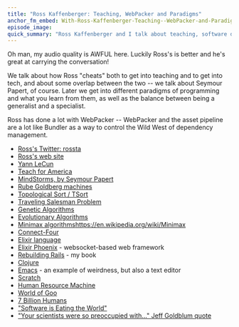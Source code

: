 ```yaml
---
title: "Ross Kaffenberger: Teaching, WebPacker and Paradigms"
anchor_fm_embed: With-Ross-Kaffenberger-Teaching--WebPacker-and-Paradigms-e1korlm
episode_image: 
quick_summary: "Ross Kaffenberger and I talk about teaching, software development and how he got into both. As always, I ask what was useful and not in his education."
---
```


Oh man, my audio quality is AWFUL here. Luckily Ross's is better and he's great at carrying the conversation!

We talk about how Ross "cheats" both to get into teaching and to get into tech, and about some overlap between the two -- we talk about Seymour Papert, of course. Later we get into different paradigms of programming and what you learn from them, as well as the balance between being a generalist and a specialist.

Ross has done a lot with WebPacker -- WebPacker and the asset pipeline are a lot like Bundler as a way to control the Wild West of dependency management.

* [Ross's Twitter: rossta](https://twitter.com/rossta)
* [Ross's web site](https://rossta.net)
* [Yann LeCun](https://en.wikipedia.org/wiki/Yann_LeCun)
* [Teach for America](https://www.teachforamerica.org/)
* [MindStorms, by Seymour Papert](https://en.wikipedia.org/wiki/Mindstorms_(book))
* [Rube Goldberg machines](https://en.wikipedia.org/wiki/Rube_Goldberg_machine)
* [Topological Sort / TSort](https://en.wikipedia.org/wiki/Topological_sorting)
* [Traveling Salesman Problem](https://en.wikipedia.org/wiki/Travelling_salesman_problem)
* [Genetic Algorithms](https://en.wikipedia.org/wiki/Genetic_algorithm)
* [Evolutionary Algorithms](https://en.wikipedia.org/wiki/Evolutionary_algorithm)
* [Minimax algorithms]()https://en.wikipedia.org/wiki/Minimax
* [Connect-Four](https://en.wikipedia.org/wiki/Connect_Four)
* [Elixir language](https://elixir-lang.org/)
* [Elixir Phoenix](https://www.phoenixframework.org/) - websocket-based web framework
* [Rebuilding Rails](https://rebuilding-rails.com) - my book
* [Clojure](https://clojure.org/)
* [Emacs](https://www.gnu.org/software/emacs/) - an example of weirdness, but also a text editor
* [Scratch](https://scratch.mit.edu)
* [Human Resource Machine](https://tomorrowcorporation.com/humanresourcemachine)
* [World of Goo](https://2dboy.com/)
* [7 Billion Humans](https://tomorrowcorporation.com/7billionhumans)
* ["Software is Eating the World"](https://a16z.com/2011/08/20/why-software-is-eating-the-world/)
* ["Your scientists were so preoccupied with..." Jeff Goldblum quote](https://quotegeek.com/quotes-from-movies/jurassic-park/397/)

